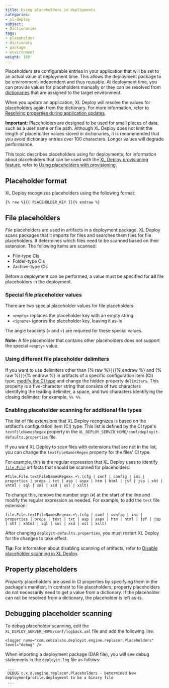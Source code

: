 ```yaml
---
title: Using placeholders in deployments
categories:
- xl-deploy
subject:
- Dictionaries
tags:
- placeholder
- dictionary
- package
- environment
weight: 160
---
```


Placeholders are configurable entries in your application that will be set to an actual value at deployment time. This allows the deployment package to be environment-independent and thus reusable. At deployment time, you can provide values for placeholders manually or they can be resolved from [dictionaries](/xl-deploy/how-to/create-a-dictionary.html) that are assigned to the target environment.

When you *update* an application, XL Deploy will resolve the values for placeholders again from the dictionary. For more information, refer to [Resolving properties during application updates](/xl-deploy/concept/resolving-properties-during-application-updates.html).

**Important:** Placeholders are designed to be used for small pieces of data, such as a user name or file path. Although XL Deploy does not limit the length of placeholder values stored in dictionaries, it is recommended that you avoid dictionary entries over 100 characters. Longer values will degrade performance.

This topic describes placeholders using for deployments; for information about placeholders that can be used with the [XL Deploy provisioning feature](/xl-deploy/concept/provisioning-through-xl-deploy.html), refer to [Using placeholders with provisioning](/xl-deploy/how-to/using-placeholders-with-provisioning.html).

## Placeholder format

XL Deploy recognizes placeholders using the following format:

	{% raw %}{{ PLACEHOLDER_KEY }}{% endraw %}

## File placeholders

_File_ placeholders are used in artifacts in a deployment package. XL Deploy scans packages that it imports for files and searches them files for file placeholders. It determines which files need to be scanned based on their extension. The following items are scanned:

* File-type CIs
* Folder-type CIs
* Archive-type CIs

Before a deployment can be performed, a value must be specified for **all** file placeholders in the deployment.

### Special file placeholder values

There are two special placeholder values for file placeholders:

* `<empty>` replaces the placeholder key with an empty string
* `<ignore>` ignores the placeholder key, leaving it as-is

The angle brackets (`<` and `>`) are required for these special values.

**Note:** A file placeholder that contains other placeholders does not support the special `<empty>` value.

### Using different file placeholder delimiters

If you want to use delimiters other than {% raw %}`{{`{% endraw %} and {% raw %}`}}`{% endraw %} in artifacts of a specific configuration item (CI) type, [modify the CI type](/xl-deploy/how-to/customize-an-existing-ci-type.html) and change the hidden property `delimiters`. This property is a five-character string that consists of two characters identifying the leading delimiter, a space, and two characters identifying the closing delimiter; for example, `%% %%`.

### Enabling placeholder scanning for additional file types

The list of file extensions that XL Deploy recognizes is based on the artifact's configuration item (CI) type. This list is defined by the CI type's `textFileNamesRegex` property in the `XL_DEPLOY_SERVER_HOME/conf/deployit-defaults.properties` file.

If you want XL Deploy to scan files with extensions that are not in the list, you can change the `textFileNamesRegex` property for the files' CI type.

For example, this is the regular expression that XL Deploy uses to identify [`file.File`](/xl-deploy/concept/file-plugin.html) artifacts that should be scanned for placeholders:

    #file.File.textFileNamesRegex=.+\.(cfg | conf | config | ini | properties | props | txt | asp | aspx | htm | html | jsf | jsp | xht | xhtml | sql | xml | xsd | xsl | xslt)

To change this, remove the number sign (`#`) at the start of the line and modify the regular expression as needed. For example, to add the `test` file extension:

    file.File.textFileNamesRegex=.+\.(cfg | conf | config | ini | properties | props | test | txt | asp | aspx | htm | html | jsf | jsp | xht | xhtml | sql | xml | xsd | xsl | xslt)

After changing `deployit-defaults.properties`, you must restart XL Deploy for the changes to take effect.

**Tip:** For information about disabling scanning of artifacts, refer to [Disable placeholder scanning in XL Deploy](/xl-deploy/how-to/disable-placeholder-scanning-in-xl-deploy.html).

## Property placeholders

_Property_ placeholders are used in CI properties by specifying them in the package's manifest. In contrast to file placeholders, property placeholders do not necessarily need to get a value from a dictionary. If the placeholder can not be resolved from a dictionary, the placeholder is left as-is.

## Debugging placeholder scanning

To debug placeholder scanning, edit the `XL_DEPLOY_SERVER_HOME/conf/logback.xml` file and add the following line:

    <logger name="com.xebialabs.deployit.engine.replacer.Placeholders" level="debug" />

When importing a deployment package (DAR file), you will see debug statements in the `deployit.log` file as follows:

     ...
     DEBUG c.x.d.engine.replacer.Placeholders - Determined New deploymentprofile.deployment to be a binary file
     ...

